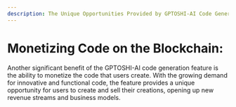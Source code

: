 ```yaml
---
description: The Unique Opportunities Provided by GPTOSHI-AI Code Generation
---
```


# Monetizing Code on the Blockchain:

Another significant benefit of the GPTOSHI-AI code generation feature is the ability to monetize the code that users create. With the growing demand for innovative and functional code, the feature provides a unique opportunity for users to create and sell their creations, opening up new revenue streams and business models.
